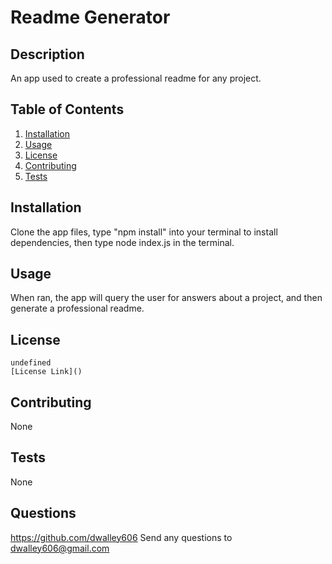 
# Readme Generator



## Description
An app used to create a professional readme for any project.

## Table of Contents

1. [Installation](#installation)
2. [Usage](#usage)
3. [License](#license)
4. [Contributing](#contributing)
5. [Tests](#tests)

## Installation
Clone the app files, type "npm install" into your terminal to install dependencies, then type node index.js in the terminal.

## Usage
When ran, the app will query the user for answers about a project, and then generate a professional readme.

## License
    undefined
    [License Link]()

## Contributing
None

## Tests
None

## Questions
https://github.com/dwalley606
Send any questions to dwalley606@gmail.com

